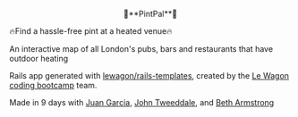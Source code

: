 <p align="center">🍻**PintPal**🍻</p>

🔥Find a hassle-free pint at a heated venue🔥

An interactive map of all London's pubs, bars and restaurants that have outdoor heating

Rails app generated with [lewagon/rails-templates](https://github.com/lewagon/rails-templates), created by the [Le Wagon coding bootcamp](https://www.lewagon.com) team.

Made in 9 days with [Juan Garcia](https://github.com/juagarca), [John Tweeddale](https://github.com/jtdevuk), and [Beth Armstrong](https://github.com/betharms)
